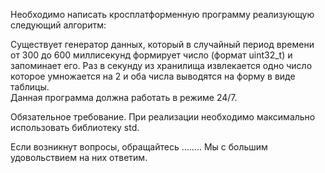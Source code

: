 Необходимо написать кросплатформенную программу реализующую следующий алгоритм:

Существует генератор данных, который в случайный период времени от 300 до 600 миллисекунд формирует число (формат uint32_t) и запоминает его. Раз в секунду из  хранилища извлекается одно число которое умножается на 2 и оба числа выводятся на форму в виде таблицы.  
Данная программа должна работать в режиме 24/7. 

Обязательное требование. 
При реализации необходимо максимально использовать библиотеку std.

Если возникнут вопросы, обращайтесь ……..  Мы с большим удовольствием на них ответим.
